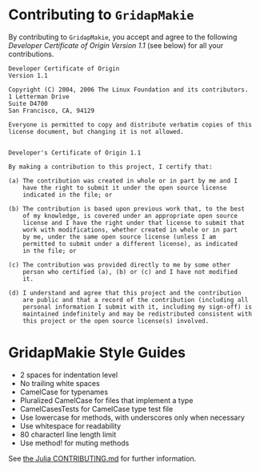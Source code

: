 Contributing to `GridapMakie`
==

By contributing to `GridapMakie`, you accept and agree to the following *Developer Certificate of Origin Version 1.1* (see below) for all your contributions.

```
Developer Certificate of Origin
Version 1.1

Copyright (C) 2004, 2006 The Linux Foundation and its contributors.
1 Letterman Drive
Suite D4700
San Francisco, CA, 94129

Everyone is permitted to copy and distribute verbatim copies of this
license document, but changing it is not allowed.


Developer's Certificate of Origin 1.1

By making a contribution to this project, I certify that:

(a) The contribution was created in whole or in part by me and I
    have the right to submit it under the open source license
    indicated in the file; or

(b) The contribution is based upon previous work that, to the best
    of my knowledge, is covered under an appropriate open source
    license and I have the right under that license to submit that
    work with modifications, whether created in whole or in part
    by me, under the same open source license (unless I am
    permitted to submit under a different license), as indicated
    in the file; or

(c) The contribution was provided directly to me by some other
    person who certified (a), (b) or (c) and I have not modified
    it.

(d) I understand and agree that this project and the contribution
    are public and that a record of the contribution (including all
    personal information I submit with it, including my sign-off) is
    maintained indefinitely and may be redistributed consistent with
    this project or the open source license(s) involved.
```


GridapMakie Style Guides
===

* 2 spaces for indentation level
* No trailing white spaces
* CamelCase for typenames
* Pluralized CamelCase for files that implement a type
* CamelCasesTests for CamelCase type test file
* Use lowercase for methods, with underscores only when necessary
* Use whitespace for readability
* 80 characterl line length limit
* Use method! for muting methods

See [the Julia CONTRIBUTING.md](https://github.com/JuliaLang/julia/blob/master/CONTRIBUTING.md) for further information.
